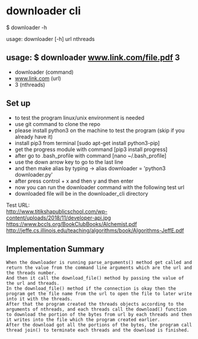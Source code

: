 # downloader cli
$ downloader -h

usage: downloader [-h] url nthreads

## usage: $ downloader www.link.com/file.pdf 3
   - downloader (command)
   - www.link.com (url)
   - 3 (nthreads)

## Set up
   - to test the program linux/unix environment is needed
   - use git command to clone the repo
   - please install python3 on the machine to test the program
     (skip if you already have it)
   - install pip3 from terminal    [sudo apt-get install python3-pip]
   - get the progress module with command [pip3 install progress]
   - after go to .bash_profile with command [nano ~/.bash_profile]
   - use the down arrow key to go to the last line
   - and then make alias by typing -> alias downloader = 'python3 downloader.py'
   - after press control + x and then y and then enter
   - now you can run the downloader command with the following test url  
   - downloaded file will be in the downloader_cli directory

Test URL:<br/>
http://www.titikshapublicschool.com/wp-content/uploads/2018/11/developer-api.jpg<br/>
https://www.bccls.org/BookClubBooks/Alchemist.pdf<br/>
http://jeffe.cs.illinois.edu/teaching/algorithms/book/Algorithms-JeffE.pdf

## Implementation Summary

    When the downloader is running parse_arguments() method get called and return the value from the command line arguments which are the url and the threads number.
    And then it call the download_file() method by passing the value of the url and threads.
    In the download_file() method if the connection is okay then the program get the file name from the url to open the file to later write into it with the threads.
    After that the program created the threads objects according to the arguments of nthreads, and each threads call the download() function to download the portion of the bytes from url by each threads and then it writes into the file which the program created earlier.
    After the download got all the portions of the bytes, the program call thread join() to terminate each threads and the download is finished.
